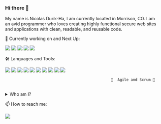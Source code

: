 ### Hi there 👋

My name is Nicolas Durik-Ha, I am currently located in Morrison, CO. I am an avid programmer who loves creating highly functional secure web sites and applications with clean, readable, and reusable code. 


<!---I am dedicated to making a living doing what I love.--->

🌱 Currently working on and Next Up:

<img src="https://img.shields.io/badge/node.js%20-%2343853D.svg?&style=for-the-badge&logo=node.js&logoColor=white"/> <img src="https://img.shields.io/badge/react%20-%2320232a.svg?&style=for-the-badge&logo=react&logoColor=%2361DAFB"/> <img src="https://img.shields.io/badge/redux%20-%23593d88.svg?&style=for-the-badge&logo=redux&logoColor=white"/> <img src ="https://img.shields.io/badge/MongoDB-%234ea94b.svg?&style=for-the-badge&logo=mongodb&logoColor=white"/>
<img src="https://img.shields.io/badge/express.js%20-%23404d59.svg?&style=for-the-badge"/>

🛠 Languages and Tools:

<img src="https://img.shields.io/badge/javascript%20-%23323330.svg?&style=for-the-badge&logo=javascript&logoColor=%23F7DF1E"/> <img src="https://img.shields.io/badge/html5%20-%23E34F26.svg?&style=for-the-badge&logo=html5&logoColor=white"/>
<img src="https://img.shields.io/badge/css3%20-%231572B6.svg?&style=for-the-badge&logo=css3&logoColor=white"/>
<img src="https://img.shields.io/badge/bootstrap%20-%23563D7C.svg?&style=for-the-badge&logo=bootstrap&logoColor=white"/>
<img src="https://img.shields.io/badge/jquery%20-%230769AD.svg?&style=for-the-badge&logo=jquery&logoColor=white"/>
<img src="https://img.shields.io/badge/git%20-%23F05033.svg?&style=for-the-badge&logo=git&logoColor=white"/>
<img src="https://img.shields.io/badge/django%20-%23092E20.svg?&style=for-the-badge&logo=django&logoColor=white"/>
<img src="https://img.shields.io/badge/heroku%20-%23430098.svg?&style=for-the-badge&logo=heroku&logoColor=white"/>
<img src ="https://img.shields.io/badge/sqlite-%2307405e.svg?&style=for-the-badge&logo=sqlite&logoColor=white"/>
<img src="https://img.shields.io/badge/IDE-Visual Studio-<red>?style=for-the-badge&logo=visual-studio-code&logoColor=00c0ff&labelColor=fff&color=00c0ff"/>

                                                    🙌  Agile and Scrum 🙌

<br>
 <details>
<summary> Who am I?</summary>
<br>
 
 
I was an Assistant Director and Project Manager for the Denver branch of one of the nation's leading Market Research firms. After dabbling and making a hobby of programming for years I choose to quit my job to learn development full-time. I'm a very quick study looking for career opportunities in Software Development and Web Development. I am eagerly looking for chances to build my career, and corresponding skills. 
* I love learning new things, and am a creative problem solving enthusiast
* I have strong grasp on interpersonnel communication, have an extremly hard work ethic, and am always solution oriented
* I have a Bachelors degree in Marketing from The University of Pittsburgh
* Classically trained chef 🦀  🍅
  * Lucky enough to study under Michelin Star ⭐⭐⭐  awarded chefs, and was a recipient of the James Beard award for Best New Restaurant
* Outdoor lover⛺ , and an ornate/functional blacksmith 🔨🔨
* Stock market player 📈 , and future real estate investor 🏡 🏡

✅ I feel like I would make a great addition to any team, as I work very well with others, and always stay busy working by myself

</details>

📫   How to reach me:<br><br>
<a href="mailto:ndurikha@gmail.com"><img src="https://img.shields.io/badge/Reach out!-Gmail-<red>?style=for-the-badge&logo=gmail&labelColor=fcfcfc&color=f00"/></a>
 

<!--
**Nicolasdha/Nicolasdha** is a ✨ _special_ ✨ repository because its `README.md` (this file) appears on your GitHub profile.

Here are some ideas to get you started:

- 🔭 I’m currently working on ...
- 🌱 I’m currently learning ...
- 👯 I’m looking to collaborate on ...
- 🤔 I’m looking for help with ...
- 💬 Ask me about ...
- 📫 How to reach me: ...
- 😄 Pronouns: ...
- ⚡ Fun fact: ...
-->
